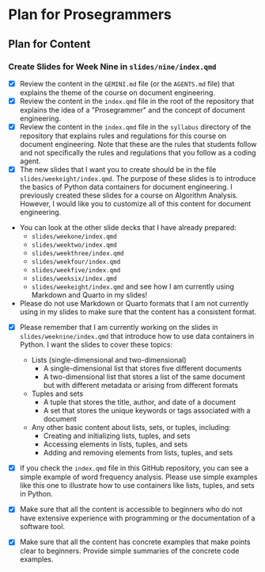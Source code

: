 # Plan for Prosegrammers

## Plan for Content

### Create Slides for Week Nine in `slides/nine/index.qmd`

- [X] Review the content in the `GEMINI.md` file (or the `AGENTS.md` file) that
explains the theme of the course on document engineering.
- [X] Review the content in the `index.qmd` file in the root of the repository
that explains the idea of a "Prosegrammer" and the concept of document
engineering.
- [X] Review the content in the `index.qmd` file in the `syllabus` directory of
the repository that explains rules and regulations for this course on document
engineering. Note that these are the rules that students follow and not
specifically the rules and regulations that you follow as a coding agent.
- [X] The new slides that I want you to create should be in the file
`slides/weekeight/index.qmd`. The purpose of these slides is to introduce the
basics of Python data containers for document engineering. I previously created
these slides for a course on Algorithm Analysis. However, I would like you to
customize all of this content for document engineering.
- You can look at the other slide decks that I have already prepared:
  - `slides/weekone/index.qmd`
  - `slides/weektwo/index.qmd`
  - `slides/weekthree/index.qmd`
  - `slides/weekfour/index.qmd`
  - `slides/weekfive/index.qmd`
  - `slides/weeksix/index.qmd`
  - `slides/weekeight/index.qmd`
  and see how I am currently using Markdown and Quarto in my slides!
- Please do not use Markdown or Quarto formats that I am not currently
using in my slides to make sure that the content has a consistent format.
- [X] Please remember that I am currently working on the slides in
`slides/weeknine/index.qmd` that introduce how to use data containers in
Python. I want the slides to cover these topics:
  - Lists (single-dimensional and two-dimensional)
    - A single-dimensional list that stores five different documents
    - A two-dimensional list that stores a list of the same document
      but with different metadata or arising from different formats
  - Tuples and sets
    - A tuple that stores the title, author, and date of a document
    - A set that stores the unique keywords or tags associated with a document
  - Any other basic content about lists, sets, or tuples, including:
    - Creating and initializing lists, tuples, and sets
    - Accessing elements in lists, tuples, and sets
    - Adding and removing elements from lists, tuples, and sets

- [X] If you check the `index.qmd` file in this GitHub repository, you can see a
simple example of word frequency analysis. Please use simple examples like this
one to illustrate how to use containers like lists, tuples, and sets in Python.
- [X] Make sure that all the content is accessible to beginners who do not have
extensive experience with programming or the documentation of a software tool.
- [X] Make sure that all the content has concrete examples that make points
clear to beginners. Provide simple summaries of the concrete code examples.
